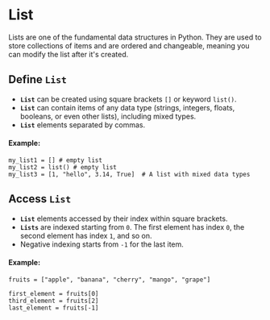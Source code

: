 # List

Lists are one of the fundamental data structures in Python. They are used to store collections of items and are ordered and changeable, meaning you can modify the list after it's created.

## Define `List`

- **`List`** can be created using square brackets `[]` or keyword `list()`.
- **`List`** can contain items of any data type (strings, integers, floats, booleans, or even other lists), including mixed types.
- **`List`** elements separated by commas.

#### Example:
```
my_list1 = [] # empty list
my_list2 = list() # empty list
my_list3 = [1, "hello", 3.14, True]  # A list with mixed data types
```

## Access `List`
- **`List`** elements accessed by their index within square brackets.
- **`Lists`** are indexed starting from `0`. The first element has index `0`, the second element has index `1`, and so on.
- Negative indexing starts from `-1` for the last item.

#### Example:
```
fruits = ["apple", "banana", "cherry", "mango", "grape"]

first_element = fruits[0]
third_element = fruits[2]
last_element = fruits[-1]
```
